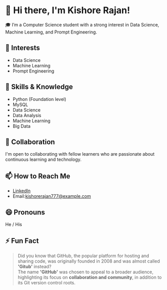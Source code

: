 # 👋 Hi there, I'm Kishore Rajan!

🎓 I’m a Computer Science student with a strong interest in Data Science, Machine Learning, and Prompt Engineering.

## 👀 Interests
- Data Science
- Machine Learning
- Prompt Engineering

## 🌱 Skills & Knowledge
- Python (Foundation level)
- MySQL
- Data Science
- Data Analysis
- Machine Learning
- Big Data

## 💞️ Collaboration
I'm open to collaborating with fellow learners who are passionate about continuous learning and technology.

## 📫 How to Reach Me
- [LinkedIn](https://www.linkedin.com/in/kishore-rajan-056711285/) 
- Email:[kishorerajan777@example.com](https://mail.google.com/mail/u/0/#inbox)

## 😄 Pronouns
He / His

## ⚡ Fun Fact
> Did you know that GitHub, the popular platform for hosting and sharing code, was originally founded in 2008 and was almost called **'Gitub'** instead?  
> The name **'GitHub'** was chosen to appeal to a broader audience, highlighting its focus on **collaboration and community**, in addition to its Git version control roots.
